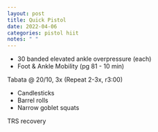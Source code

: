 ```yaml
---
layout: post
title: Quick Pistol
date: 2022-04-06
categories: pistol hiit
notes: " "
---
```

* 30 banded elevated ankle overpressure (each)
* Foot & Ankle Mobility (pg 81 - 10 min)

Tabata @ 20/10, 3x (Repeat 2-3x, r3:00)
* Candlesticks
* Barrel rolls
* Narrow goblet squats

TRS recovery